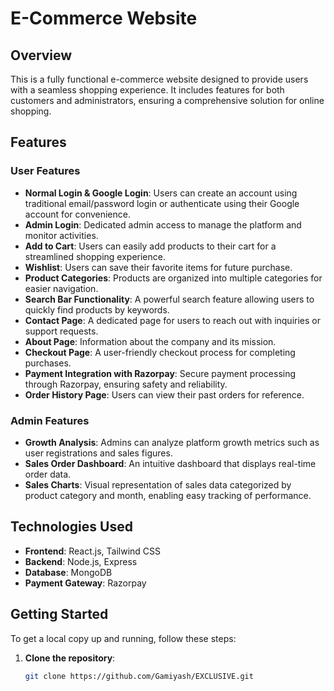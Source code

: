 # E-Commerce Website

## Overview
This is a fully functional e-commerce website designed to provide users with a seamless shopping experience. It includes features for both customers and administrators, ensuring a comprehensive solution for online shopping.

## Features

### User Features
- **Normal Login & Google Login**: Users can create an account using traditional email/password login or authenticate using their Google account for convenience.
- **Admin Login**: Dedicated admin access to manage the platform and monitor activities.
- **Add to Cart**: Users can easily add products to their cart for a streamlined shopping experience.
- **Wishlist**: Users can save their favorite items for future purchase.
- **Product Categories**: Products are organized into multiple categories for easier navigation.
- **Search Bar Functionality**: A powerful search feature allowing users to quickly find products by keywords.
- **Contact Page**: A dedicated page for users to reach out with inquiries or support requests.
- **About Page**: Information about the company and its mission.
- **Checkout Page**: A user-friendly checkout process for completing purchases.
- **Payment Integration with Razorpay**: Secure payment processing through Razorpay, ensuring safety and reliability.
- **Order History Page**: Users can view their past orders for reference.

### Admin Features
- **Growth Analysis**: Admins can analyze platform growth metrics such as user registrations and sales figures.
- **Sales Order Dashboard**: An intuitive dashboard that displays real-time order data.
- **Sales Charts**: Visual representation of sales data categorized by product category and month, enabling easy tracking of performance.

## Technologies Used
- **Frontend**: React.js, Tailwind CSS
- **Backend**: Node.js, Express
- **Database**: MongoDB
- **Payment Gateway**: Razorpay

## Getting Started
To get a local copy up and running, follow these steps:

1. **Clone the repository**:
   ```bash
   git clone https://github.com/Gamiyash/EXCLUSIVE.git
